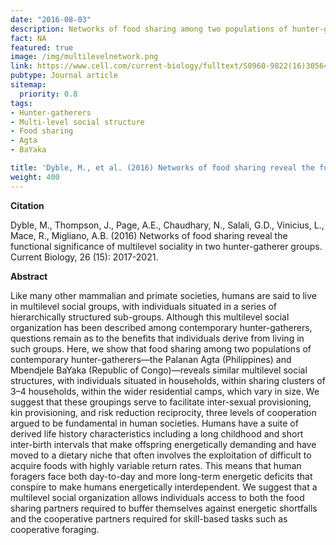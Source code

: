 ```yaml
---
date: "2016-08-03"
description: Networks of food sharing among two populations of hunter-gatherers are explored. 
fact: NA
featured: true
image: /img/multilevelnetwork.png
link: https://www.cell.com/current-biology/fulltext/S0960-9822(16)30564-4?_returnURL=https%3A%2F%2Flinkinghub.elsevier.com%2Fretrieve%2Fpii%2FS0960982216305644%3Fshowall%3Dtrue 
pubtype: Journal article
sitemap:
  priority: 0.8
tags:
- Hunter-gatherers
- Multi-level social structure
- Food sharing
- Agta
- BaYaka

title: 'Dyble, M., et al. (2016) Networks of food sharing reveal the functional significance of multilevel sociality in two hunter-gatherer groups. Current Biology'
weight: 400
---
```

**Citation**

Dyble, M., Thompson, J., Page, A.E., Chaudhary, N., Salali, G.D., Vinicius, L., Mace, R., Migliano, A.B. (2016) Networks of food sharing reveal the functional significance of multilevel sociality in two hunter-gatherer groups. Current Biology, 26 (15): 2017-2021. 

**Abstract** 

Like many other mammalian and primate societies, humans are said to live in multilevel social groups, with individuals situated in a series of hierarchically structured sub-groups. Although this multilevel social organization has been described among contemporary hunter-gatherers, questions remain as to the benefits that individuals derive from living in such groups. Here, we show that food sharing among two populations of contemporary hunter-gatherers—the Palanan Agta (Philippines) and Mbendjele BaYaka (Republic of Congo)—reveals similar multilevel social structures, with individuals situated in households, within sharing clusters of 3–4 households, within the wider residential camps, which vary in size. We suggest that these groupings serve to facilitate inter-sexual provisioning, kin provisioning, and risk reduction reciprocity, three levels of cooperation argued to be fundamental in human societies. Humans have a suite of derived life history characteristics including a long childhood and short inter-birth intervals that make offspring energetically demanding and have moved to a dietary niche that often involves the exploitation of difficult to acquire foods with highly variable return rates. This means that human foragers face both day-to-day and more long-term energetic deficits that conspire to make humans energetically interdependent. We suggest that a multilevel social organization allows individuals access to both the food sharing partners required to buffer themselves against energetic shortfalls and the cooperative partners required for skill-based tasks such as cooperative foraging.